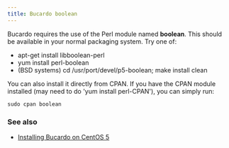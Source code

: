 ```yaml
---
title: Bucardo boolean
---
```


Bucardo requires the use of the Perl module named **boolean**. This should be available in your normal packaging system. Try one of:

-   apt-get install libboolean-perl
-   yum install perl-boolean
-   (BSD systems) cd /usr/port/devel/p5-boolean; make install clean

You can also install it directly from CPAN. If you have the CPAN module installed (may need to do 'yum install perl-CPAN'), you can simply run:

    sudo cpan boolean

### See also

-   [Installing Bucardo on CentOS 5](http://imperialwicket.com/installing-bucardo-for-postgresql-replication-on-centos-5)

